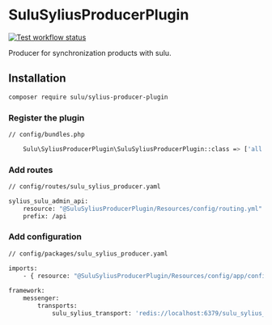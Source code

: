 # SuluSyliusProducerPlugin

[![Test workflow status](https://img.shields.io/github/workflow/status/sulu/SuluSyliusProducerPlugin/Test%20application.svg?label=test-workflow)](https://github.com/sulu/SuluSyliusProducerPlugin/actions)

Producer for synchronization products with sulu.

## Installation

```bash
composer require sulu/sylius-producer-plugin
```

### Register the plugin

```bash
// config/bundles.php

    Sulu\SyliusProducerPlugin\SuluSyliusProducerPlugin::class => ['all' => true],
```

### Add routes

```bash
// config/routes/sulu_sylius_producer.yaml

sylius_sulu_admin_api:
    resource: "@SuluSyliusProducerPlugin/Resources/config/routing.yml"
    prefix: /api
```

### Add configuration

```bash
// config/packages/sulu_sylius_producer.yaml

imports:
    - { resource: "@SuluSyliusProducerPlugin/Resources/config/app/config.yaml" }
    
framework:
    messenger:
        transports:
            sulu_sylius_transport: 'redis://localhost:6379/sulu_sylius_products'
```

